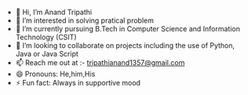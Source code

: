 - 👋 Hi, I’m Anand Tripathi
- 👀 I’m interested  in solving pratical problem
- 🌱 I’m currently pursuing B.Tech in Computer Science and Information Technology (CSIT)
- 💞️ I’m looking to collaborate on projects including the use of Python, Java or Java Script
- 📫 Reach me out at :- tripathianand1357@gmail.com
- 😄 Pronouns: He,him,His
- ⚡ Fun fact: Always in supportive mood

<!---
IITianAnand/IITianAnand is a ✨ special ✨ repository because its `README.md` (this file) appears on your GitHub profile.
You can click the Preview link to take a look at your changes.
--->
